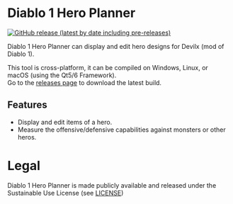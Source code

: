 # Diablo 1 Hero Planner
[![GitHub release (latest by date including pre-releases)](https://img.shields.io/github/v/release/pionere/d1-hero-planner?include_prereleases)](https://github.com/pionere/d1-hero-planner/releases)
<!--
![GitHub release (latest by date including pre-releases)](https://img.shields.io/github/v/release/pionere/d1-hero-planner?include_prereleases)
![GitHub release (latest by date including pre-releases)](https://img.shields.io/github/downloads-pre/pionere/d1-hero-planner/latest/total)
[![Windows-x64](https://github.com/pionere/d1-hero-planner/actions/workflows/windows.yml/badge.svg)](https://github.com/pionere/d1-hero-planner/actions/workflows/windows.yml)
[![Windows-x86](https://github.com/pionere/d1-hero-planner/actions/workflows/windows-32.yml/badge.svg)](https://github.com/pionere/d1-hero-planner/actions/workflows/windows-32.yml)
[![Linux](https://github.com/pionere/d1-hero-planner/actions/workflows/linux.yml/badge.svg)](https://github.com/pionere/d1-hero-planner/actions/workflows/linux.yml)
-->

Diablo 1 Hero Planner can display and edit hero designs for Devilx (mod of Diablo 1).

<!--![Screenshot 1](/resources/demo001.gif)-->

This tool is cross-platform, it can be compiled on Windows, Linux, or macOS (using the Qt5/6 Framework).  
Go to the [releases page](https://github.com/pionere/d1-hero-planner/releases) to download the latest build.

## Features
- Display and edit items of a hero.
- Measure the offensive/defensive capabilities against monsters or other heros.

# Legal

Diablo 1 Hero Planner is made publicly available and released under the Sustainable Use License (see [LICENSE](LICENSE.md))
